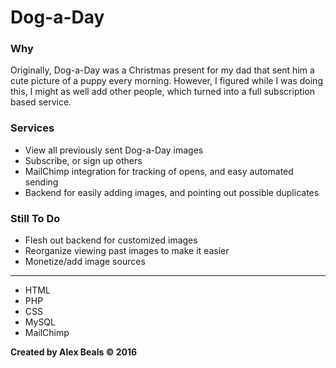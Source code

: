 # Dog-a-Day

### Why
Originally, Dog-a-Day was a Christmas present for my dad that sent him a cute picture of a puppy every morning.  However, I figured while I was doing this, I might as well add other people, which turned into a full subscription based service.

### Services
* View all previously sent Dog-a-Day images
* Subscribe, or sign up others
* MailChimp integration for tracking of opens, and easy automated sending
* Backend for easily adding images, and pointing out possible duplicates

### Still To Do
* Flesh out backend for customized images
* Reorganize viewing past images to make it easier
* Monetize/add image sources

---

* HTML
* PHP
* CSS
* MySQL
* MailChimp

**Created by Alex Beals © 2016**


